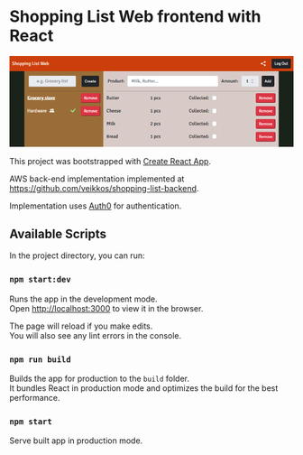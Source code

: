 # Shopping List Web frontend with React

![Screenshot](https://raw.githubusercontent.com/veikkos/shopping-list-web/master/media/cover.png)

This project was bootstrapped with [Create React App](https://github.com/facebook/create-react-app).

AWS back-end implementation implemented at https://github.com/veikkos/shopping-list-backend.

Implementation uses [Auth0](https://auth0.com/) for authentication.

## Available Scripts

In the project directory, you can run:

### `npm start:dev`

Runs the app in the development mode.\
Open [http://localhost:3000](http://localhost:3000) to view it in the browser.

The page will reload if you make edits.\
You will also see any lint errors in the console.

### `npm run build`

Builds the app for production to the `build` folder.\
It bundles React in production mode and optimizes the build for the best performance.

### `npm start`

Serve built app in production mode.
